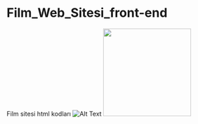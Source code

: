# Film_Web_Sitesi_front-end
Film sitesi html kodları
![Alt Text](https://github.com/KadirShn/Film_Web_Sitesi_front-end/blob/main/Hafiza-Oyun_gif_1.gif)
<img src="https://github.com/KadirShn/Film_Web_Sitesi_front-end/blob/main/Hafiza-Oyun_gif_1.gif" width="200" height="200" />
